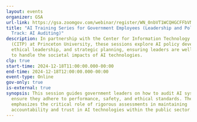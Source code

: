 ```yaml
---
layout: events
organizer: GSA
url-link: https://gsa.zoomgov.com/webinar/register/WN_0nbVT1WCQHGCFFbVNtbfTw#/registration
title: "AI Training Series for Government Employees (Leadership and Policy
  Track: AI Auditing)"
description: In partnership with the Center for Information Technology Policy
  (CITP) at Princeton University, these sessions explore AI policy development,
  ethical leadership, and strategic planning, ensuring leaders are well-prepared
  to handle the societal impacts of AI technologies.
clp: true
start-time: 2024-12-18T11:00:00.000-00:00
end-time: 2024-12-18T12:00:00.000-00:00
event-type: Online
gov-only: true
is-external: true
synopsis: This session guides government leaders on how to audit AI systems to
  ensure they adhere to performance, safety, and ethical standards. The session
  emphasizes the critical role of rigorous assessments in maintaining
  accountability and trust in AI technologies within the public sector.
---
```

